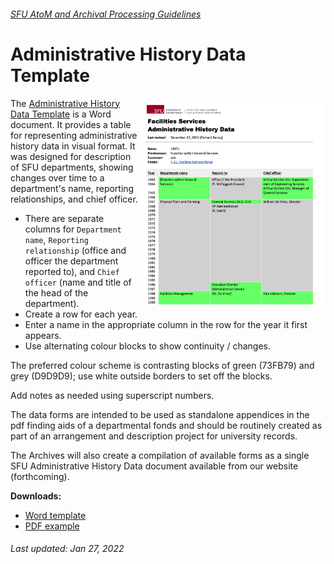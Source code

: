 ###### [SFU AtoM and Archival Processing Guidelines](../README.md)

# Administrative History Data Template
<img align="right" width="300" src="../screenshots/admin-history-data.png">

The [Administrative History Data Template](..downloads/admin-history-data-template.docx) is a Word document. It provides a table for representing administrative history data in visual format. It was designed for description of SFU departments, showing changes over time to a department's name, reporting relationships, and chief officer.
- There are separate columns for `Department name`, `Reporting relationship` (office and officer the department reported to), and `Chief officer` (name and title of the head of the department).
- Create a row for each year.
- Enter a name in the appropriate column in the row for the year it first appears.
- Use alternating colour blocks to show continuity / changes.

The preferred colour scheme is contrasting blocks of green (73FB79) and grey (D9D9D9); use white outside borders to set off the blocks.

Add notes as needed using superscript numbers.

The data forms are intended to be used as standalone appendices in the pdf finding aids of a departmental fonds and should be routinely created as part of an arrangement and description project for university records.

The Archives will also create a compilation of available forms as a single SFU Administrative History Data document available from our website (forthcoming).

**Downloads:**
- [Word template](../downloads/admin-history-data-template.docx)
- [PDF example](../downloads/admin-history-data-example.pdf)

###### Last updated: Jan 27, 2022
